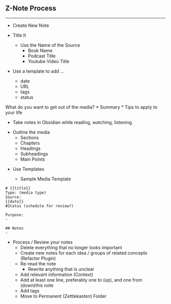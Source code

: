 ## Z-Note Process

---

* Create New Note

* Title It
	* Use the Name of the Source
		* Book Name
		* Podcast Title
		* Youtube Video Title

* Use a template to add ...
	* date
	* URL
	* tags
	* status

What  do you want to get out of the media?
	* Summary
	* Tips to apply to your life

* Take notes in Obsidian while reading, watching, listening

- Outline the media
	- Sections
	- Chapters
	- Headings
	- Subheadings
	- Main Points

* Use Templates

	- Sample Media Template 

```
# {{title}} 
Type: (media type)
Source:  
{{date}} 
#Status (schedule for review?)

Purpose: 
-  

## Notes 
-
```

- Process / Review your notes
	- Delete everything that no longer looks important
	- Create new notes for each idea / groups of related concepts (Refactor Plugin)
	- Re-read the note
		- Rewrite anything that is unclear
	- Add relevant information (Context)
	- Add at least one line, preferably one to (up), and one from (down)this note
	- Add tags
	- Move to Permanent (Zettlekasten) Folder